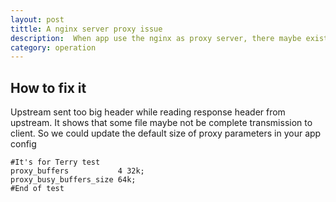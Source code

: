 ```yaml
---
layout: post  
tittle: A nginx server proxy issue   
description:  When app use the nginx as proxy server, there maybe exist response issue of big data from proxyed server
category: operation
---
```


## How to fix it

Upstream sent too big header while reading response header from upstream. It shows that some file maybe not be complete transmission to client. So we could update the default size of proxy parameters in your app config

    #It's for Terry test
	proxy_buffers           4 32k;
	proxy_busy_buffers_size 64k;
	#End of test

